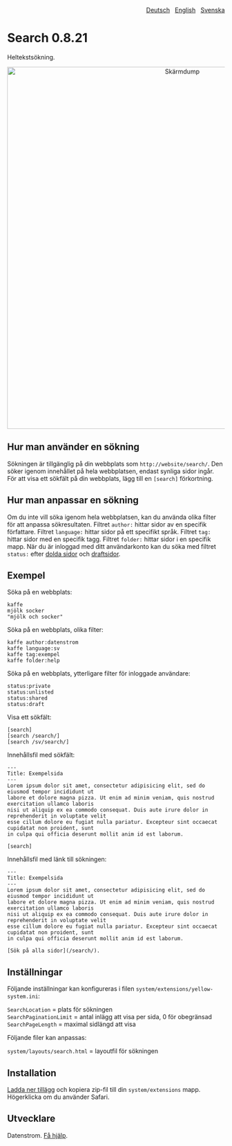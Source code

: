 <p align="right"><a href="README-de.md">Deutsch</a> &nbsp; <a href="README.md">English</a> &nbsp; <a href="README-sv.md">Svenska</a></p>

# Search 0.8.21

Heltekstsökning.

<p align="center"><img src="search-screenshot.png?raw=true" width="795" height="836" alt="Skärmdump"></p>

## Hur man använder en sökning

Sökningen är tillgänglig på din webbplats som `http://website/search/`. Den söker igenom innehållet på hela webbplatsen, endast synliga sidor ingår. För att visa ett sökfält på din webbplats, lägg till en `[search]` förkortning.

## Hur man anpassar en sökning

Om du inte vill söka igenom hela webbplatsen, kan du använda olika filter för att anpassa sökresultaten. Filtret `author:` hittar sidor av en specifik författare. Filtret `language:` hittar sidor på ett specifikt språk. Filtret `tag:` hittar sidor med en specifik tagg. Filtret `folder:` hittar sidor i en specifik mapp. När du är inloggad med ditt användarkonto kan du söka med filtret `status:` efter [dolda sidor](https://github.com/datenstrom/yellow-extensions/tree/master/source/core/README-sv.md) och [draftsidor](https://github.com/datenstrom/yellow-extensions/tree/master/source/draft/README-sv.md).

## Exempel

Söka på en webbplats:

    kaffe
    mjölk socker 
    "mjölk och socker"

Söka på en webbplats, olika filter:

    kaffe author:datenstrom
    kaffe language:sv
    kaffe tag:exempel
    kaffe folder:help

Söka på en webbplats, ytterligare filter för inloggade användare:

    status:private
    status:unlisted
    status:shared
    status:draft

Visa ett sökfält:

    [search]
    [search /search/]
    [search /sv/search/]

Innehållsfil med sökfält:

    ---
    Title: Exempelsida
    ---
    Lorem ipsum dolor sit amet, consectetur adipisicing elit, sed do eiusmod tempor incididunt ut 
    labore et dolore magna pizza. Ut enim ad minim veniam, quis nostrud exercitation ullamco laboris 
    nisi ut aliquip ex ea commodo consequat. Duis aute irure dolor in reprehenderit in voluptate velit 
    esse cillum dolore eu fugiat nulla pariatur. Excepteur sint occaecat cupidatat non proident, sunt 
    in culpa qui officia deserunt mollit anim id est laborum.

    [search]

Innehållsfil med länk till sökningen:

    ---
    Title: Exempelsida
    ---
    Lorem ipsum dolor sit amet, consectetur adipisicing elit, sed do eiusmod tempor incididunt ut 
    labore et dolore magna pizza. Ut enim ad minim veniam, quis nostrud exercitation ullamco laboris 
    nisi ut aliquip ex ea commodo consequat. Duis aute irure dolor in reprehenderit in voluptate velit 
    esse cillum dolore eu fugiat nulla pariatur. Excepteur sint occaecat cupidatat non proident, sunt 
    in culpa qui officia deserunt mollit anim id est laborum.

    [Sök på alla sidor](/search/).

## Inställningar

Följande inställningar kan konfigureras i filen `system/extensions/yellow-system.ini`:

`SearchLocation` = plats för sökningen  
`SearchPaginationLimit` = antal inlägg att visa per sida, 0 för obegränsad  
`SearchPageLength` = maximal sidlängd att visa  

Följande filer kan anpassas:

`system/layouts/search.html` = layoutfil för sökningen  

## Installation

[Ladda ner tillägg](https://github.com/datenstrom/yellow-extensions/raw/master/zip/search.zip) och kopiera zip-fil till din `system/extensions` mapp. Högerklicka om du använder Safari.

## Utvecklare

Datenstrom. [Få hjälp](https://datenstrom.se/sv/yellow/help/).

